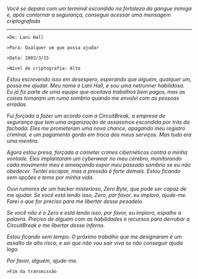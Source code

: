 _Você se depara com um terminal escondido na fortaleza da gangue inimiga e, após contornar a segurança, consegue acessar uma mensagem criptografada_

---

`>De: Lani Hall`

`>Para: Qualquer um que possa ajudar`

`>Data: 2083/3/15`

`>Nível de criptografia: Alto`

_Estou escrevendo isso em desespero, esperando que alguém, qualquer um, possa me ajudar. Meu nome é Lani Hall, e sou uma netrunner habilidosa. Eu já fiz parte de uma equipe que aceitava trabalhos bem pagos, mas as coisas tomaram um rumo sombrio quando me envolvi com as pessoas erradas._

_Fui forçada a fazer um acordo com a CircuitBreak, a empresa de segurança que tem uma organização de assassinos escondida por trás da fachada. Eles me prometeram uma nova chance, apagando meu registro criminal, e um pagamento gordo em troca dos meus serviços. Mas tudo era uma mentira._

_Agora estou presa, forçada a cometer crimes cibernéticos contra a minha vontade. Eles implantaram um cyberwear no meu cérebro, monitorando cada movimento meu e ameaçando expor meu passado sombrio se eu não obedecer. Tentei escapar, mas a pressão é forte demais. Estou ficando sem opções e temo por minha vida._

_Ouvi rumores de um hacker misterioso, Zero Byte, que pode ser capaz de me ajudar. Se você está lendo isso, Zero, por favor, eu imploro, ajude-me. Farei o que for preciso para me libertar desse pesadelo._

_Se você não é o Zero e está lendo isso, por favor, eu imploro, espalhe a palavra. Preciso de alguém com as habilidades e recursos para derrubar a CircuitBreak e me libertar desse inferno._

_Estou ficando sem tempo. O próximo trabalho que me designaram é um assalto de alto risco, e sei que não vou sair viva se não conseguir ajuda logo._

_Por favor, alguém, ajude-me._

`>Fim da transmissão`
